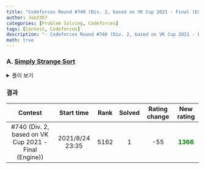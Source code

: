 ```yaml
---
title: "Codeforces Round #740 (Div. 2, based on VK Cup 2021 - Final (Engine)) 후기"
author: Joe2357
categories: [Problem Solving, Codeforces]
tags: [Contest, Codeforces]
description: "- Codeforces Round #740 (Div. 2, based on VK Cup 2021 - Final (Engine)) 후기"
math: true
---
```






### A. [Simply Strange Sort](https://codeforces.com/contest/1561/problem/A)

<details markdown="1"><summary>풀이 보기</summary>
#### 풀이

풀이가 없다. 이거 시뮬레이션 문제라서, 문제에서 원하는대로만 구현하면 된다..

#### 코드

```c
#include <stdio.h>
 
typedef char bool;
const bool true = 1;
const bool false = 0;
 
#define M 1000
 
int arr[M];
int n;
 
bool sorted() {
    bool a = true;
    for (int i = 0; i < n - 1; ++i) {
        a &= (arr[i] < arr[i + 1]);
    }
    return a;
}
 
int main() {
    int t;
    scanf("%d", &t);
    while (t--) {
        scanf("%d", &n);
        for (int i = 0; i < n; ++i) {
            scanf("%d", arr + i);
        }
        arr[n] = M;
 
        int ret;
        for (ret = 0;; ++ret) {
            if (sorted()) {
                break;
            }
 
            if (ret % 2 == 0) {
                for (int j = 0; j < n; j += 2) {
                    if (arr[j] > arr[j + 1]) {
                        int temp = arr[j];
                        arr[j] = arr[j + 1];
                        arr[j + 1] = temp;
                    }
                }
            } else {
                for (int j = 1; j < n; j += 2) {
                    if (arr[j] > arr[j + 1]) {
                        int temp = arr[j];
                        arr[j] = arr[j + 1];
                        arr[j + 1] = temp;
                    }
                }
            }
        }
 
        printf("%d\n", ret);
    }
    return 0;
}
```

</details>



### 결과

|                       Contest                        |   Start time    | Rank | Solved | Rating change |                New rating                 |
| :--------------------------------------------------: | :-------------: | :--: | :----: | :-----------: | :---------------------------------------: |
| #740 (Div. 2, based on VK Cup 2021 - Final (Engine)) | 2021/8/24 23:35 | 5162 |   1    |      -55      | <strong style="color:green">1366</strong> |




